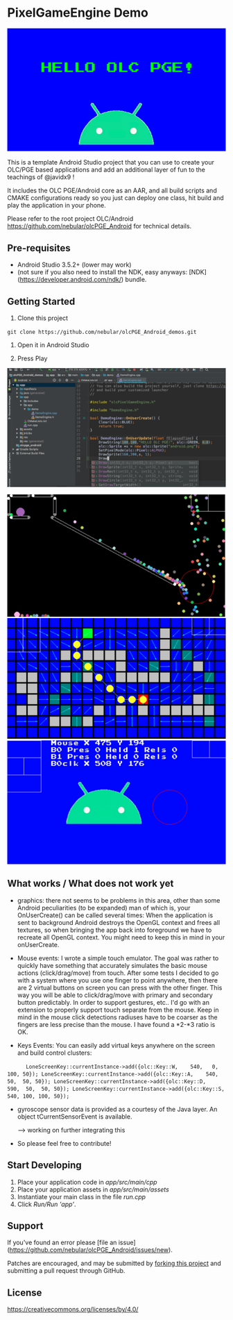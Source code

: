 PixelGameEngine Demo
====================

![screenshot](doc/screen2.png)

This is a template Android Studio project that you can use to create your OLC/PGE based applications and add an additional layer of fun to the teachings of @javidx9 !

It includes the OLC PGE/Android core as an AAR, and all build scripts and CMAKE configurations ready so you just can deploy one class, hit build and play the application in your phone.

Please refer to the root project OLC/Android https://github.com/nebular/olcPGE_Android for technical details.

Pre-requisites
--------------
- Android Studio 3.5.2+ (lower may work)
- (not sure if you also need to install the NDK, easy anyways:  [NDK] (https://developer.android.com/ndk/) bundle.

Getting Started
---------------
1. Clone this project

`git clone https://github.com/nebular/olcPGE_Android_demos.git
`
1. Open it in Android Studio

1. Press Play


![screenshot](doc/screen1.png)

![screenshot](doc/screen4.png)
![screenshot](doc/screen5.png)
![screenshot](doc/screen6.png)

What works / What  does not work yet
--------------------------------------

- graphics: there not seems to be problems in this area, other than some Android peculiarities 
(to be expanded) man of which is, your OnUserCreate() can be called several times: When the application
is sent to background Android destroys the OpenGL context and frees all textures, so when bringing the
app back into foreground we have to recreate all OpenGL context. You might need to keep this in mind
in your onUserCreate.


- Mouse events: I wrote a simple touch emulator. The goal was rather to quickly have something that accurately
simulates the basic mouse actions (click/drag/move) from touch. After some tests I decided to go with a system where
you use one finger to point anywhere, then there are 2 virtual buttons on screen you can
press with the other finger. This way you will be able to click/drag/move with primary and secondary button
predictably. In order to support gestures, etc.. I'd go with an extension to properly support touch separate from the mouse. 
Keep in mind in the mouse click detections radiuses have to be coarser as the fingers are less precise than the mouse. I have found a *2-*3 ratio is OK.

- Keys Events: You can easily add virtual keys anywhere on the screen and build control clusters:

`		LoneScreenKey::currentInstance->add({olc::Key::W,    540,   0, 100, 50});
		LoneScreenKey::currentInstance->add({olc::Key::A,    540,  50,  50, 50});
		LoneScreenKey::currentInstance->add({olc::Key::D,    590,  50,  50, 50});
		LoneScreenKey::currentInstance->add({olc::Key::S,    540, 100, 100, 50});
`

 
- gyroscope sensor data is provided as a courtesy of the Java layer. An object tCurrentSensorEvent is available.
  
    --> working on further integrating this
    
- So please feel free to contribute!


Start Developing
---------------
1. Place your application code in *app/src/main/cpp*
1. Place your application assets in *app/src/main/assets*
1. Instantiate your main class in the file *run.cpp*
1. Click *Run/Run 'app'*.


Support
-------
If you've found an error please [file an issue] (https://github.com/nebular/olcPGE_Android/issues/new).

Patches are encouraged, and may be submitted by [forking this project](https://github.com/nebular/olcPGE_Android/fork) and submitting a pull request through GitHub.

License
-------

https://creativecommons.org/licenses/by/4.0/
